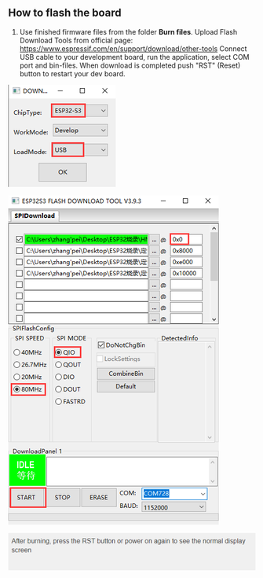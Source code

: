 ## How to flash the board 
1. Use finished firmware files from the folder **Burn files**. Upload Flash Download Tools  from official page: https://www.espressif.com/en/support/download/other-tools
Connect USB cable to your development board, run the application, select COM port and bin-files. When download is completed push "RST" (Reset) button to restart your dev board.

![JC4827W543_board](/Pictures/2-1.png)

![JC4827W543_board](/Pictures/2-2.png)

![JC4827W543_board](/Pictures/2-3.png)